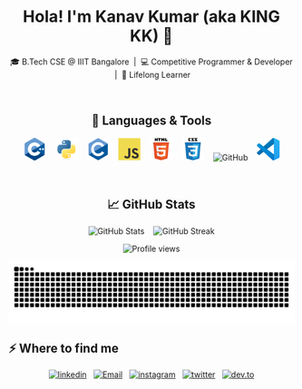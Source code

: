 <h1 align="center">Hola! I'm <strong>Kanav Kumar</strong> (aka <strong>KING KK</strong>) 👋</h1>

<p align="center">
  🎓 B.Tech CSE @ IIIT Bangalore &nbsp;|&nbsp; 💻 Competitive Programmer & Developer &nbsp;|&nbsp; 🚀 Lifelong Learner
</p>

<br/>

<h2 align="center">🚀 Languages & Tools</h2>

<p align="center">
  <img src="https://raw.githubusercontent.com/devicons/devicon/master/icons/cplusplus/cplusplus-original.svg" alt="C++" width="40" height="40" />
  &nbsp;&nbsp;
  <img src="https://raw.githubusercontent.com/devicons/devicon/master/icons/python/python-original.svg" alt="Python" width="40" height="40" />
  &nbsp;&nbsp;
  <img src="https://raw.githubusercontent.com/devicons/devicon/master/icons/c/c-original.svg" alt="C" width="40" height="40" />
  &nbsp;&nbsp;
  <img src="https://raw.githubusercontent.com/devicons/devicon/master/icons/javascript/javascript-original.svg" alt="JavaScript" width="40" height="40" />
  &nbsp;&nbsp;
  <img src="https://raw.githubusercontent.com/devicons/devicon/master/icons/html5/html5-original-wordmark.svg" alt="HTML" width="40" height="40" />
  &nbsp;&nbsp;
  <img src="https://raw.githubusercontent.com/devicons/devicon/master/icons/css3/css3-original-wordmark.svg" alt="CSS" width="40" height="40" />
  &nbsp;&nbsp;
  <img src="https://cdn.jsdelivr.net/gh/devicons/devicon/icons/github/github-original.svg" alt="GitHub" width="40" height="40" />
  &nbsp;&nbsp;
  <img src="https://raw.githubusercontent.com/devicons/devicon/master/icons/vscode/vscode-original.svg" alt="VS Code" width="40" height="40" />
</p>

<br/>

<h2 align="center">📈 GitHub Stats</h2>

<p align="center">
  <img src="https://github-readme-stats.vercel.app/api?username=KINGKK-007&show_icons=true&theme=radical" height="200" alt="GitHub Stats" />
  &nbsp;&nbsp;
  <img src="https://github-readme-streak-stats.herokuapp.com?user=KINGKK-007&theme=radical" height="200" alt="GitHub Streak" />
</p>


</p>
</div>

<p align="center">
  <img src="https://komarev.com/ghpvc/?username=KINGKK-007&color=000000&style=flat-square" alt="Profile views">
</p>

<div align="center" style="gap: 12px; display: flex; justify-content: center; flex-wrap: wrap;">
  <img src="https://raw.githubusercontent.com/KINGKK-007/KINGKK-007/output/snake.svg" alt="Snake animation" />
</div>
 
<h2>⚡️ Where to find me</h2>

<div align="center" style="gap: 12px; display: flex; justify-content: center; flex-wrap: wrap;">
  <a target="_blank" href="https://www.linkedin.com/in/kanav-kumar-b655962b5" style="display: inline-block;">
    <img src="https://img.shields.io/badge/linkedin-logo?style=for-the-badge&logo=linkedin&logoColor=white&color=%230a77b6" alt="linkedin" />
  </a>
  <a href="mailto:kumarkanav1510@gmail.com" style="display: inline-block;">
    <img alt="Email" src="https://img.shields.io/badge/Email-00CED1?style=for-the-badge&logo=gmail&logoColor=white" />
  </a>
  <a target="_blank" href="https://www.instagram.com/kanavvkumarr" style="display: inline-block;">
    <img src="https://img.shields.io/badge/instagram-logo?style=for-the-badge&logo=instagram&logoColor=white&color=%23F35369" alt="instagram" />
  </a>
  <a target="_blank" href="https://twitter.com/KanavKumar007" style="display: inline-block;">
    <img src="https://img.shields.io/badge/twitter-x?style=for-the-badge&logo=x&logoColor=white&color=%230f1419" alt="twitter" />
  </a>
  <a target="_blank" href="https://dev.to/kingkk007" style="display: inline-block;">
    <img src="https://img.shields.io/badge/dev.to-007ACC?style=for-the-badge&logo=dev.to&logoColor=white" alt="dev.to" />
  </a>
</div>


